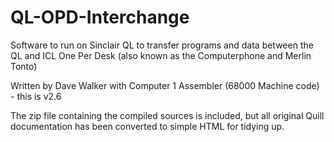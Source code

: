 # QL-OPD-Interchange
Software to run on Sinclair QL to transfer programs and data between the QL and ICL One Per Desk (also known as the Computerphone and Merlin Tonto)

Written by Dave Walker with Computer 1 Assembler (68000 Machine code) - this is v2.6

The zip file containing the compiled sources is included, but all original Quill documentation has been converted to simple HTML for tidying up.
